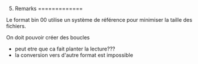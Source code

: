 5. Remarks
=============

Le format bin 00 utilise un système de référence pour minimiser la taille des fichiers.

On doit pouvoir créer des boucles  
 - peut etre que ca fait planter la lecture???  
 - la conversion vers d'autre format est impossible  

